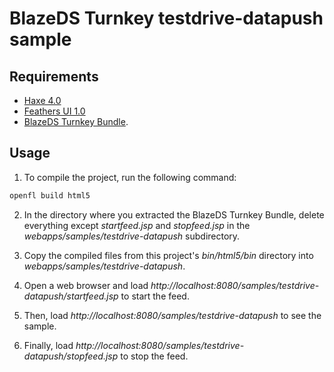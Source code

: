 # BlazeDS Turnkey testdrive-datapush sample

## Requirements

- [Haxe 4.0](https://haxe.org/)
- [Feathers UI 1.0](https://feathersui.com/)
- [BlazeDS Turnkey Bundle](https://github.com/joshtynjala/blazeds-turnkey-archive).

## Usage

1. To compile the project, run the following command:

```sh
openfl build html5
```

2. In the directory where you extracted the BlazeDS Turnkey Bundle, delete everything except _startfeed.jsp_ and _stopfeed.jsp_ in the _webapps/samples/testdrive-datapush_ subdirectory.

3. Copy the compiled files from this project's _bin/html5/bin_ directory into _webapps/samples/testdrive-datapush_.

4. Open a web browser and load _http://localhost:8080/samples/testdrive-datapush/startfeed.jsp_ to start the feed.

5. Then, load _http://localhost:8080/samples/testdrive-datapush_ to see the sample.

6. Finally, load _http://localhost:8080/samples/testdrive-datapush/stopfeed.jsp_ to stop the feed.
